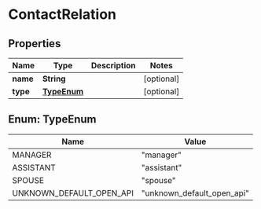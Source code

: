 

# ContactRelation


## Properties

| Name | Type | Description | Notes |
|------------ | ------------- | ------------- | -------------|
|**name** | **String** |  |  [optional] |
|**type** | [**TypeEnum**](#TypeEnum) |  |  [optional] |



## Enum: TypeEnum

| Name | Value |
|---- | -----|
| MANAGER | &quot;manager&quot; |
| ASSISTANT | &quot;assistant&quot; |
| SPOUSE | &quot;spouse&quot; |
| UNKNOWN_DEFAULT_OPEN_API | &quot;unknown_default_open_api&quot; |



